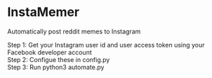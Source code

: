 # InstaMemer
Automatically post reddit memes to Instagram

Step 1: Get your Instagram user id and user access token using your Facebook developer account  
Step 2: Configue these in config.py  
Step 3: Run python3 automate.py  
